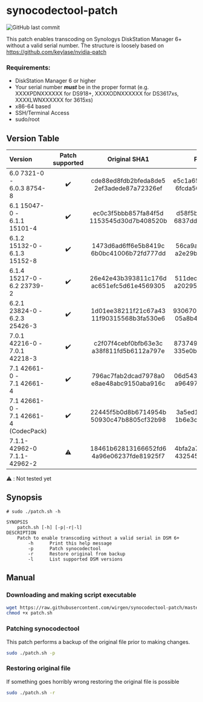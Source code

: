# synocodectool-patch

![GitHub last commit](https://img.shields.io/github/last-commit/wirgen/synocodectool-patch)

This patch enables transcoding on Synologys DiskStation Manager 6+ without a valid serial number.
The structure is loosely based on https://github.com/keylase/nvidia-patch

### Requirements:
- DiskStation Manager 6 or higher
- Your serial number ***must*** be in the proper format (e.g. XXXXPDNXXXXXX for DS918+, XXXXODNXXXXXX for DS3617xs, XXXXLWNXXXXXX for 3615xs)
- x86-64 based
- SSH/Terminal Access
- sudo/root

## Version Table

| Version | Patch supported | Original SHA1 | Patch SHA1 | Original| Patch |
|:--------|:---------------:|:-------------:|:----------:|:-------:|:-----:|
|6.0 7321-0 -<br> 6.0.3 8754-8    | :heavy_check_mark:  | cde88ed8fdb2bfeda8de5<br>2ef3adede87a72326ef | e5c1a65b396796856047<br>6fcda5071fd37db40223 | [Link](../../raw/master/synocodectool/original/synocodectool.6.0-7321-0_6.0.3-8754-8.original)| [Link](../../raw/master/synocodectool/patch/synocodectool.6.0-7321-0_6.0.3-8754-8.patch) |
|6.1 15047-0 -<br> 6.1.1 15101-4  | :heavy_check_mark:  | ec0c3f5bbb857fa84f5d<br>1153545d30d7b408520b | d58f5b33ff2b6f214103<br>6837ddf15dd5188384c6 | [Link](../../raw/master/synocodectool/original/synocodectool.6.1-15047-0_6.1.1-15101-4.original) | [Link](../../raw/master/synocodectool/patch/synocodectool.6.1-15047-0_6.1.1-15101-4.patch) |
|6.1.2 15132-0 -<br> 6.1.3 15152-8| :heavy_check_mark:  | 1473d6ad6ff6e5b8419c<br>6b0bc41006b72fd777dd | 56ca9adaf117e8aae9a3<br>a2e29bbcebf0d8903a99 | [Link](../../raw/master/synocodectool/original/synocodectool.6.1.2-15132-0_6.1.3-15152-8.original) | [Link](../../raw/master/synocodectool/patch/synocodectool.6.1.2-15132-0_6.1.3-15152-8.patch) |
|6.1.4 15217-0 -<br> 6.2 23739-2  | :heavy_check_mark:  | 26e42e43b393811c176d<br>ac651efc5d61e4569305 | 511dec657daa60b0f11d<br>a20295e2c665ba2c749c | [Link](../../raw/master/synocodectool/original/synocodectool.6.1.4-15217-0_6.2-23739-2.original) | [Link](../../raw/master/synocodectool/patch/synocodectool.6.1.4-15217-0_6.2-23739-2.patch) |
|6.2.1 23824-0 -<br> 6.2.3 25426-3| :heavy_check_mark:  | 1d01ee38211f21c67a43<br>11f90315568b3fa530e6 | 93067026c251b100e278<br>05a8b4b9d8f0ae8e291c | [Link](../../raw/master/synocodectool/original/synocodectool.6.2.1-23824-0_6.2.3-25426-3.original) | [Link](../../raw/master/synocodectool/patch/synocodectool.6.2.1-23824-0_6.2.3-25426-3.patch) |
|7.0.1 42216-0 -<br> 7.0.1 42218-3| :heavy_check_mark:  | c2f07f4cebf0bfb63e3c<br>a38f811fd5b6112a797e | 873749b00e1624df4b01<br>335e0b69102acc185eb9 | [Link](../../raw/master/synocodectool/original/synocodectool.7.0.1-42216-0_7.0.1-42218-3.original) | [Link](../../raw/master/synocodectool/patch/synocodectool.7.0.1-42216-0_7.0.1-42218-3.patch) |
|7.1 42661-0 -<br> 7.1 42661-4| :heavy_check_mark: | 796ac7fab2dcad7978a0<br>e8ae48abc9150aba916c | 06d543b2aab5ea73600c<br>a96497febdad96dc7864 | [Link](../../raw/master/synocodectool/original/synocodectool.7.1-42661-0_7.1-42661-0.original) | [Link](../../raw/master/synocodectool/patch/synocodectool.7.1-42661-0_7.1-42661-0.patch) |
|7.1 42661-0 -<br> 7.1 42661-4<br>(CodecPack)| :heavy_check_mark:  | 22445f5b0d8b6714954b<br>50930c47b8805cf32b98 | 3a5ed18dc41ff243f348<br>1b6e3cf4770651df0b54 | [Link](../../raw/master/synocodectool/original/synocodectool.7.1-42661-0_7.1-42661-0.CodecPack.original) | [Link](../../raw/master/synocodectool/patch/synocodectool.7.1-42661-0_7.1-42661-0.CodecPack.patch) |
|7.1.1-42962-0<br>7.1.1-42962-2| :warning: | 18461b62813166652fd6<br>4a96e06237fde81925f7 | 4bfa2a72da607752435e<br>432545f98f1a0b3815a8 | [Link](../../raw/master/synocodectool/original/synocodectool.7.1.1-42962-2.original) | [Link](../../raw/master/synocodectool/patch/synocodectool.7.1.1-42962-2.patch) |

:warning: : Not tested yet

## Synopsis

```
# sudo ./patch.sh -h

SYNOPSIS
    patch.sh [-h] [-p|-r|-l]
DESCRIPTION
    Patch to enable transcoding without a valid serial in DSM 6+
    	-h      Print this help message
        -p      Patch synocodectool
        -r      Restore original from backup        
        -l      List supported DSM versions

```

## Manual

### Downloading and making script executable


```bash
wget https://raw.githubusercontent.com/wirgen/synocodectool-patch/master/patch.sh
chmod +x patch.sh
```

### Patching synocodectool

This patch performs a backup of the original file prior to making changes.

```bash
sudo ./patch.sh -p
```


### Restoring original file

If something goes horribly wrong restoring the original file is possible

```bash
sudo ./patch.sh -r
```
 
